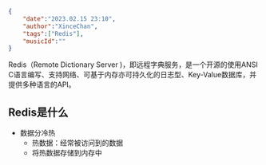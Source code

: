 ```json
{
    "date":"2023.02.15 23:10",
    "author":"XinceChan",
    "tags":["Redis"],
    "musicId":""
}
```

Redis（Remote Dictionary Server )，即远程字典服务，是一个开源的使用ANSI C语言编写、支持网络、可基于内存亦可持久化的日志型、Key-Value数据库，并提供多种语言的API。

## Redis是什么

- 数据分冷热
  - 热数据：经常被访问到的数据
  - 将热数据存储到内存中

